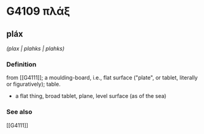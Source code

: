 # G4109 πλάξ

## pláx

_(plax | plahks | plahks)_

### Definition

from [[G4111]]; a moulding-board, i.e., flat surface ("plate", or tablet, literally or figuratively); table.

- a flat thing, broad tablet, plane, level surface (as of the sea)

### See also

[[G4111]]

